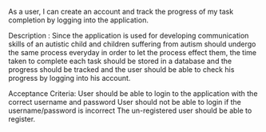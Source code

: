 As a user, I can create an account and track the progress of my task completion by logging into the application.

Description :
Since the application is used for developing communication skills of an autistic child and children suffering from autism should undergo the same process everyday in order to let the process effect them, the time taken to complete each task should be stored in a database and the progress should be tracked and the user should be able to check his progress by logging into his account.

Acceptance Criteria:
User should be able to login to the application with the correct username and password
User should not be able to login if the username/password is incorrect
The un-registered user should be able to register.
